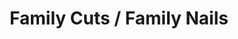 ---
title: "Family Cuts / Family Nails"
url: /salt-lake-city/family-cuts-family-nails/
shop: Kosmetik
---